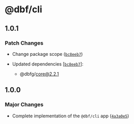 # @dbf/cli

## 1.0.1

### Patch Changes

- Change package scope ([`bc8eeb7`](https://github.com/mikededo/dart-barrel-file-generator/commit/bc8eeb7107a78f77722211856c846c60501e2c81))

- Updated dependencies [[`bc8eeb7`](https://github.com/mikededo/dart-barrel-file-generator/commit/bc8eeb7107a78f77722211856c846c60501e2c81)]:
  - @dbfg/core@2.2.1

## 1.0.0

### Major Changes

- Complete implementation of the `@dbf/cli` app ([`4a3a0e5`](https://github.com/mikededo/dart-barrel-file-generator/commit/4a3a0e55b4d208aabb751700ae92dc83215b3a10))
